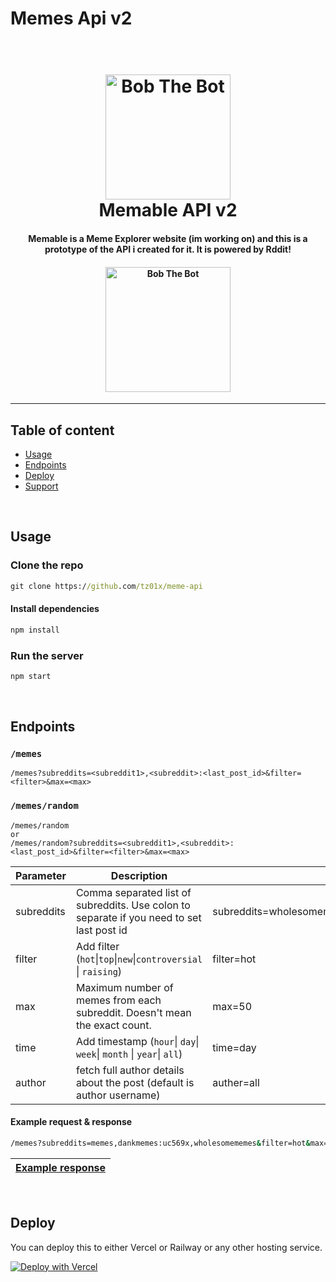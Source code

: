 # Memes Api v2

<h1 align="center">
   <br>
    <img src="./public/images/icon.png" alt="Bob The Bot" width="200">
   <br>
   Memable API v2<br>
</h1>

<h4 align="center">
    Memable is a Meme Explorer website (im working on) and this is a prototype of the API i created for it. It is powered by Rddit!
</h4>

<h4 align="center">
<img src="./public/images/Reddit-Logo.png" alt="Bob The Bot" width="200">
</h4>

<hr>

## Table of content

-   [Usage](#usage)
-   [Endpoints](#endpoints)
-   [Deploy](#deploy)
-   [Support](#show-your-support)

<br>

## Usage

### Clone the repo

```bat
git clone https://github.com/tz01x/meme-api
```

#### Install dependencies

```bat
npm install
```

### Run the server

```bat
npm start
```

<br>

## Endpoints

### `/memes`

```
/memes?subreddits=<subreddit1>,<subreddit>:<last_post_id>&filter=<filter>&max=<max>
```
### `/memes/random`

```
/memes/random
or
/memes/random?subreddits=<subreddit1>,<subreddit>:<last_post_id>&filter=<filter>&max=<max>
```
| Parameter  | Description                                                                               | Example                                               |
| ---------- | ----------------------------------------------------------------------------------------- | ----------------------------------------------------- |
| subreddits | Comma separated list of subreddits. Use colon to separate if you need to set last post id | subreddits=wholesomememes:`lastIdLOL`,memes,dankmemes |
| filter     | Add filter (`hot`\|`top`\|`new`\|`controversial` \| `raising`)                            | filter=hot                                            |
| max        | Maximum number of memes from each subreddit. Doesn't mean the exact count.                | max=50                                                |
| time     | Add timestamp (`hour`\| `day`\| `week`\| `month` \| `year`\| `all`)                            | time=day 
| author        | fetch full author details about the post (default is author username)                | auther=all                                                |


#### Example request & response

```bat
/memes?subreddits=memes,dankmemes:uc569x,wholesomememes&filter=hot&max=69
````

<a href="./example-response.json">

| Example response |
| ---------------- |

</a>
<br>

## Deploy

You can deploy this to either Vercel or Railway or any other hosting service.

[![Deploy with Vercel](https://vercel.com/button)](https://vercel.com/new/clone?repository-url=https%3A%2F%2Fgithub.com%2Ftz01x%2Fmeme-api&project-name=memeable-api&repo-name=meme-api-repo)

